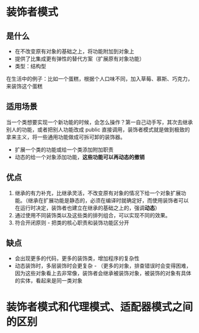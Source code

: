 # 装饰者模式

## 是什么
- 在不改变原有对象的基础之上，将功能附加到对象上
- 提供了比集成更有弹性的替代方案（扩展原有对象功能）
- 类型：结构型

在生活中的例子：比如一个蛋糕，根据个人口味不同，加入草莓、慕斯、巧克力，来装饰这个蛋糕

## 适用场景
当一个类想要实现一个新功能的时候，会怎么操作？第一自己动手写，其次去继承别人的功能，或者把别人功能改成 public 直接调用，装饰者模式就是做到极致的拿来主义，将一些通用功能做成可拆可卸的装饰器。

- 扩展一个类的功能或给一个类添加附加职责
- 动态的给一个对象添加功能，**这些功能可以再动态的撤销**

## 优点
1. 继承的有力补充，比继承灵活，不改变原有对象的情况下给一个对象扩展功能。（继承在扩展功能是静态的，必须在编译时就确定好，而使用装饰者可以在运行时决定，装饰者也建立在继承的基础之上的，强调**动态**）
2. 通过使用不同装饰类以及这些类的排列组合，可以实现不同的效果。
3. 符合开闭原则 - 把类的核心职责和装饰功能区分开

## 缺点
- 会出现更多的代码，更多的装饰类，增加程序的复杂性
- 动态装饰时，多层装饰时会更复杂 - （更多的对象，排查错误时会变得困难，因为这些对象看上去非常像，装饰者会继承被装饰对象，被装饰的对象有具体的实体，看起来是同一类对象

# 装饰者模式和代理模式、适配器模式之间的区别
